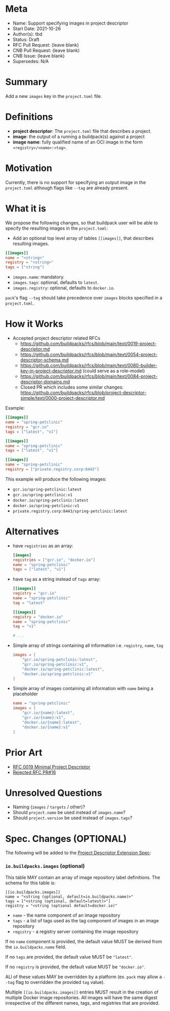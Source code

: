 # Meta
[meta]: #meta
- Name: Support specifying images in project descriptor
- Start Date: 2021-10-26
- Author(s): tbd
- Status: Draft <!-- Acceptable values: Draft, Approved, On Hold, Superseded -->
- RFC Pull Request: (leave blank)
- CNB Pull Request: (leave blank)
- CNB Issue: (leave blank)
- Supersedes: N/A

# Summary
[summary]: #summary

Add a new `images` key in the `project.toml` file.

# Definitions
[definitions]: #definitions

* **project descriptor**: The `project.toml` file that describes a project.
* **image**: the output of a running a buildpack(s) against a project
* **image name**: fully qualified name of an OCI image in the form `<registry>/<name>:<tag>`.

# Motivation
[motivation]: #motivation

Currently, there is no support for specifying an output image in the `project.toml` although flags like `--tag` are already present.

# What it is
[what-it-is]: #what-it-is

We propose the following changes, so that buildpack user will be able to specify the resulting images in the `project.toml`:

- Add an optional top level array of tables `[[images]]`, that describes resulting images.

```toml
[[images]]
name = "<string>"
registry = "<string>"
tags = ["string"]
```

- `images.name`: mandatory.
- `images.tags`: optional, defaults to `latest`.
- `images.registry`: optional, defaults to `docker.io`.

`pack`'s flag `--tag` should take precedence over `images` blocks specified in a `project.toml`.

# How it Works
[how-it-works]: #how-it-works

- Accepted project descriptor related RFCs
  - https://github.com/buildpacks/rfcs/blob/main/text/0019-project-descriptor.md
  - https://github.com/buildpacks/rfcs/blob/main/text/0054-project-descriptor-schema.md
  - https://github.com/buildpacks/rfcs/blob/main/text/0080-builder-key-in-project-descriptor.md (could serve as a role-model)
  - https://github.com/buildpacks/rfcs/blob/main/text/0084-project-descriptor-domains.md
  - Closed PR which includes some similar changes: https://github.com/buildpacks/rfcs/blob/project-descriptor-simple/text/0000-project-descriptor.md

Example:

```toml
[[images]]
name = "spring-petclinic"
registry = "gcr.io"
tags = ["latest", "v1"]

[[images]]
name = "spring-petclinic"
tags = ["latest", "v1"]

[[images]]
name = "spring-petclinic"
registry = ["private.registry.corp:8443"]
```

This example will produce the following images:

- `gcr.io/spring-petclinic:latest`
- `gcr.io/spring-petclinic:v1`
- `docker.io/spring-petclinic:latest`
- `docker.io/spring-petclinic:v1`
- `private.registry.corp:8443/spring-petclinic:latest`

# Alternatives
[alternatives]: #alternatives

- have `registries` as an array:

  ```toml
  [images]
  registries = ["gcr.io", "docker.io"]
  name = "spring-petclinic"
  tags = ["latest", "v1"]
  ```

- have `tag` as a string instead of `tags` array:

  ```toml
  [[images]]
  registry = "gcr.io"
  name = "spring-petclinic"
  tag = "latest"

  [[images]]
  registry = "docker.io"
  name = "spring-petclinic"
  tag = "v1"

  # ...
  ```

- Simple array of strings containing all information i.e. `registry`, `name`, `tag`

  ```toml
  images = [
      "gcr.io/spring-petclinic:latest",
      "gcr.io/spring-petclinic:v1",
      "docker.io/spring-petclinic:latest",
      "docker.io/spring-petclinic:v1"
  ]
  ```

- Simple array of images containing all information with `name` being a placeholder

  ```toml
  name = "spring-petclinic"
  images = [
      "gcr.io/{name}:latest",
      "gcr.io/{name}:v1",
      "docker.io/{name}:latest",
      "docker.io/{name}:v1"
  ]
  ```

# Prior Art
[prior-art]: #prior-art

- [RFC 0019 Minimal Project Descriptor](./0019-project-descriptor.md)
- [Rejected RFC PR#16](https://github.com/buildpacks/rfcs/pull/16)

# Unresolved Questions
[unresolved-questions]: #unresolved-questions

- Naming (`images` / `targets` / other)?
- Should `project.name` be used instead of `images.name`?
- Should `project.version` be used instead of `images.tags`?

# Spec. Changes (OPTIONAL)
[spec-changes]: #spec-changes

The following will be added to the [Project Descriptor Extension Spec](https://github.com/buildpacks/spec/blob/extensions/project-descriptor%2F0.2/extensions/project-descriptor.md):

### `io.buildpacks.images` (optional)

This table MAY contain an array of image repository label definitions. The schema for this table is:

```
[[io.buildpacks.images]]
name = "<string (optional, default=io.buildpacks.name)>"
tags = ["<string (optional, default=latest)>"]
registry = "<string (optional default=docker.io)"
```

* `name` - the name component of an image repository
* `tags` - a list of tags used as the tag component of images in an image repository
* `registry` - a registry server containing the image repository

If no `name` component is provided, the default value MUST be derived from the `io.buildpacks.name` field.

If no `tags` are provided, the default value MUST be `"latest"`.

If no `registry` is provided, the default value MUST be `"docker.io"`.

ALl of these values MAY be overridden by a platform (ex. `pack` may allow a `--tag` flag to overridden the provided `tag` value).

Multiple `[[io.buildpacks.images]]` entries MUST result in the creation of multiple Docker image repositories. All images will have the same digest irrespective of the different names, tags, and registries that are provided.

